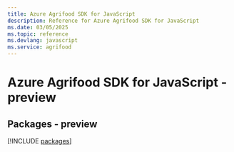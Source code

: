 ```yaml
---
title: Azure Agrifood SDK for JavaScript
description: Reference for Azure Agrifood SDK for JavaScript
ms.date: 03/05/2025
ms.topic: reference
ms.devlang: javascript
ms.service: agrifood
---
```

# Azure Agrifood SDK for JavaScript - preview
## Packages - preview
[!INCLUDE [packages](agrifood-index.md)]
